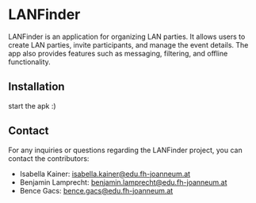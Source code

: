 # LANFinder

LANFinder is an application for organizing LAN parties. It allows users to create LAN parties, invite participants, and manage the event details. The app also provides features such as messaging, filtering, and offline functionality.

## Installation

start the apk :)

## Contact

For any inquiries or questions regarding the LANFinder project, you can contact the contributors:

- Isabella Kainer: isabella.kainer@edu.fh-joanneum.at
- Benjamin Lamprecht: benjamin.lamprecht@edu.fh-joanneum.at
- Bence Gacs: bence.gacs@edu.fh-joanneum.at
